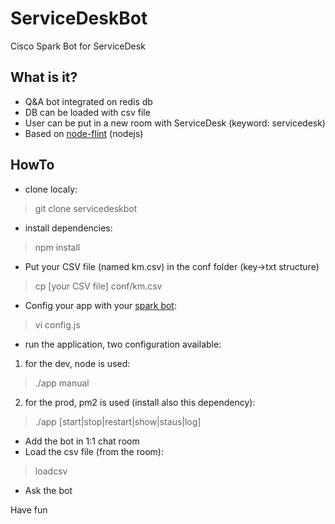 # ServiceDeskBot
Cisco Spark Bot for ServiceDesk

## What is it?
* Q&A bot integrated on redis db
* DB can be loaded with csv file
* User can be put in a new room with ServiceDesk (keyword: servicedesk)
* Based on [node-flint](https://github.com/flint-bot/flint) (nodejs)

## HowTo
* clone localy: 

> git clone servicedeskbot

* install dependencies:

> npm install

* Put your CSV file (named km.csv) in the conf folder (key->txt structure)

> cp [your CSV file] conf/km.csv

* Config your app with your [spark bot](https://developer.ciscospark.com/apps.html):

> vi config.js

* run the application, two configuration available:

1. for the dev, node is used:

> ./app manual

2. for the prod, pm2 is used (install also this dependency):

> ./app [start|stop|restart|show|staus|log]

* Add the bot in 1:1 chat room
* Load the csv file (from the room):

> loadcsv

* Ask the bot



Have fun

